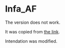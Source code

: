 # Infa_AF

The version does not work.  

It was copied from [the link](https://knowledge.informatica.com/s/article/iics-task-execution-using-apache-airflow?language=en_US).  

Intendation was modified.  
